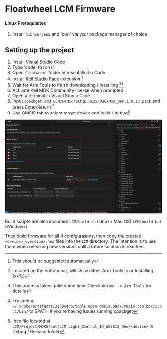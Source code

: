 # Floatwheel LCM Firmware

#### Linux Prerequisites

1. Install `libncurses5` and 'curl' via your package manager of choice

## Setting up the project

1. Install [Visual Studio Code](https://code.visualstudio.com)
1. Type 'code' to run it
1. Open `floatwheel` folder in Visual Studio Code
1. Install [Keil Studio Pack](https://marketplace.visualstudio.com/items?itemName=Arm.keil-studio-pack) extension [^1]
1. Wait for Arm Tools to finish downloading / installing [^2][^3]
1. Activate Keil MDK Community license when prompted
1. Open a terminal in Visual Studio Code
1. Input `cpackget add LCM/HKMicroChip.HK32F030xMxx_DFP.1.0.17.pack` and press Enter/Return [^4]
1. Use CMSIS tab to select target device and build / debug[^5]

![Example build environment](./Docs/lcm-arm-cmsis-vscode.jpg "Example build environment")

Build scripts are also included: `LCM/build.sh` (Linux / Mac OS) `LCM/build.bat` (Windows) 

They build firmware for all 4 configurations, then copy the created `<device>_<version>.hex` files into the `LCM` directory. The intention is to use them when releasing new versions until a future solution is reached.

[^1]: This should be suggested automatically
[^2]: Located on the bottom bar, will show either Arm Tools: x or Installing...(xx%)
[^3]: This process takes quite some time. Check `Output -> Arm Tools` for details
[^4]: Try adding `~/.vcpkg/artifacts/2139c4c6/tools.open.cmsis.pack.cmsis.toolbox/2.6.1/bin/` to $PATH if you're having issues running cpackget
[^5]: .hex file located at `LCM/Project/MDK5/out/LCM_Light_Control_IO_WS2812_New/<device>` in Debug / Release folder
